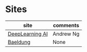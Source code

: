 # Sites

|site|comments|
| --- | --- |
|[DeepLearning AI](https://www.deeplearning.ai/short-courses/chatgpt-prompt-engineering-for-developers/)| Andrew Ng | 
|[Baeldung](https://www.baeldung.com/cs/)| None|


